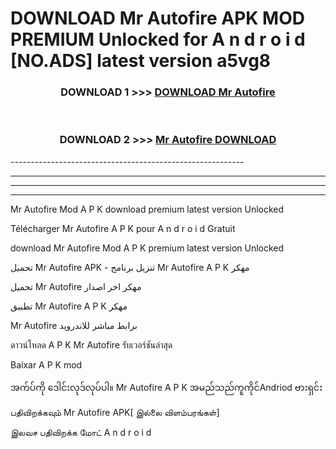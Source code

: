 # DOWNLOAD Mr Autofire  APK MOD PREMIUM Unlocked for A n d r o i d [NO.ADS] latest version a5vg8 



<div align="center">

<h3>DOWNLOAD 1 >>> <a href="https://getmod2.web.app/?judul=Mr Autofire ">DOWNLOAD Mr Autofire </a></h3><br>

<h3>DOWNLOAD 2 >>> <a href="https://getmod2.web.app/?judul=Mr Autofire ">Mr Autofire  DOWNLOAD </a></h3>

</div>
----------------------------------------------------------

----------------------------------------------------------

----------------------------------------------------------

----------------------------------------------------------

Mr Autofire  Mod A P K download premium latest version Unlocked

Télécharger Mr Autofire  A P K pour A n d r o i d Gratuit

download Mr Autofire  Mod A P K premium latest version Unlocked

تحميل Mr Autofire  APK - تنزيل برنامج Mr Autofire  A P K مهكر

تحميل Mr Autofire  مهكر اخر اصدار

تطبيق Mr Autofire  A P K مهكر

Mr Autofire  برابط مباشر للاندرويد

ดาวน์โหลด A P K Mr Autofire  รับเวอร์ชันล่าสุด

Baixar A P K mod

အက်ပ်ကို ဒေါင်းလုဒ်လုပ်ပါ။ Mr Autofire  A P K အမည်သည်ကူကိုင်Andriod ဗားရှင်း

பதிவிறக்கவும் Mr Autofire  APK[ இல்லை விளம்பரங்கள்] 
 
இலவச பதிவிறக்க மோட் A n d r o i d



